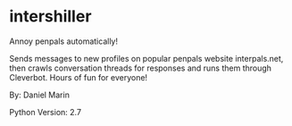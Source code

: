 # intershiller
Annoy penpals automatically!

Sends messages to new profiles on popular penpals website interpals.net, then crawls conversation threads for responses and runs them through Cleverbot.
Hours of fun for everyone!

By: Daniel Marin

Python Version: 2.7
